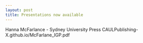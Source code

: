 ```yaml
---
layout: post
title: Presentations now available
---
```


Hanna McFarlance - Sydney University Press CAULPublishing-X.github.io/McFarlane_IGP.pdf
